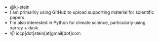 - @kj-stein
- I am primarilly using GitHub to upload supporting material for scientific papers.
- I'm also interested in Python for climate science, particularly using xarray + dask.
- 📫 iccp[dot]stein[at]gmail[dot]com

<!---
kj-stein/kj-stein is a ✨ special ✨ repository because its `README.md` (this file) appears on your GitHub profile.
You can click the Preview link to take a look at your changes.
--->
